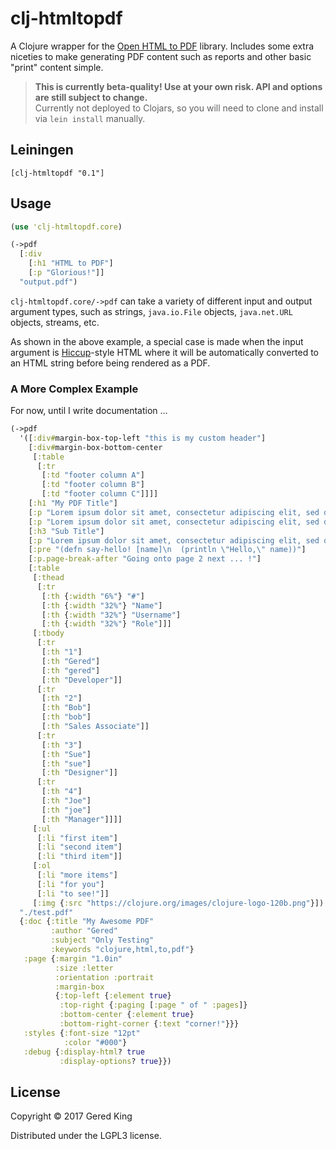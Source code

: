 # clj-htmltopdf

A Clojure wrapper for the [Open HTML to PDF](https://github.com/danfickle/openhtmltopdf)
library. Includes some extra niceties to make generating PDF content such as reports
and other basic "print" content simple.

> **This is currently beta-quality! Use at your own risk. API and options are still subject to change.**  
> Currently not deployed to Clojars, so you will need to clone and install via `lein install` manually.

## Leiningen

```
[clj-htmltopdf "0.1"]
```

## Usage

```clojure
(use 'clj-htmltopdf.core)

(->pdf
  [:div
    [:h1 "HTML to PDF"]
    [:p "Glorious!"]]
  "output.pdf")
```

`clj-htmltopdf.core/->pdf` can take a variety of different input and output argument types,
such as strings, `java.io.File` objects, `java.net.URL` objects, streams, etc.

As shown in the above example, a special case is made when the input argument is
[Hiccup](https://github.com/weavejester/hiccup)-style HTML where it will be automatically 
converted to an HTML string before being rendered as a PDF.

### A More Complex Example

For now, until I write documentation ...

```clojure
(->pdf
  '([:div#margin-box-top-left "this is my custom header"]
    [:div#margin-box-bottom-center
     [:table
      [:tr
       [:td "footer column A"]
       [:td "footer column B"]
       [:td "footer column C"]]]]
    [:h1 "My PDF Title"]
    [:p "Lorem ipsum dolor sit amet, consectetur adipiscing elit, sed do eiusmod tempor incididunt ut labore et dolore magna aliqua. Ut enim ad minim veniam, quis nostrud exercitation ullamco laboris nisi ut aliquip ex ea commodo consequat. Duis aute irure dolor in reprehenderit in voluptate velit esse cillum dolore eu fugiat nulla pariatur. Excepteur sint occaecat cupidatat non proident, sunt in culpa qui officia deserunt mollit anim id est laborum."]
    [:p "Lorem ipsum dolor sit amet, consectetur adipiscing elit, sed do eiusmod tempor incididunt ut labore et dolore magna aliqua. Ut enim ad minim veniam, quis nostrud exercitation ullamco laboris nisi ut aliquip ex ea commodo consequat. Duis aute irure dolor in reprehenderit in voluptate velit esse cillum dolore eu fugiat nulla pariatur. Excepteur sint occaecat cupidatat non proident, sunt in culpa qui officia deserunt mollit anim id est laborum."]
    [:h3 "Sub Title"]
    [:p "Lorem ipsum dolor sit amet, consectetur adipiscing elit, sed do eiusmod tempor incididunt ut labore et dolore magna aliqua. Ut enim ad minim veniam, quis nostrud exercitation ullamco laboris nisi ut aliquip ex ea commodo consequat. Duis aute irure dolor in reprehenderit in voluptate velit esse cillum dolore eu fugiat nulla pariatur. Excepteur sint occaecat cupidatat non proident, sunt in culpa qui officia deserunt mollit anim id est laborum."]
    [:pre "(defn say-hello! [name]\n  (println \"Hello,\" name))"]
    [:p.page-break-after "Going onto page 2 next ... !"]
    [:table
     [:thead
      [:tr
       [:th {:width "6%"} "#"]
       [:th {:width "32%"} "Name"]
       [:th {:width "32%"} "Username"]
       [:th {:width "32%"} "Role"]]]
     [:tbody
      [:tr
       [:th "1"]
       [:th "Gered"]
       [:th "gered"]
       [:th "Developer"]]
      [:tr
       [:th "2"]
       [:th "Bob"]
       [:th "bob"]
       [:th "Sales Associate"]]
      [:tr
       [:th "3"]
       [:th "Sue"]
       [:th "sue"]
       [:th "Designer"]]
      [:tr
       [:th "4"]
       [:th "Joe"]
       [:th "joe"]
       [:th "Manager"]]]]
     [:ul
      [:li "first item"]
      [:li "second item"]
      [:li "third item"]]
     [:ol
      [:li "more items"]
      [:li "for you"]
      [:li "to see!"]]
     [:img {:src "https://clojure.org/images/clojure-logo-120b.png"}])
  "./test.pdf"
  {:doc {:title "My Awesome PDF"
         :author "Gered"
         :subject "Only Testing"
         :keywords "clojure,html,to,pdf"}
   :page {:margin "1.0in"
          :size :letter
          :orientation :portrait
          :margin-box
          {:top-left {:element true}
           :top-right {:paging [:page " of " :pages]}
           :bottom-center {:element true}
           :bottom-right-corner {:text "corner!"}}}
   :styles {:font-size "12pt"
            :color "#000"}
   :debug {:display-html? true
           :display-options? true}})
```

## License

Copyright © 2017 Gered King

Distributed under the LGPL3 license.
